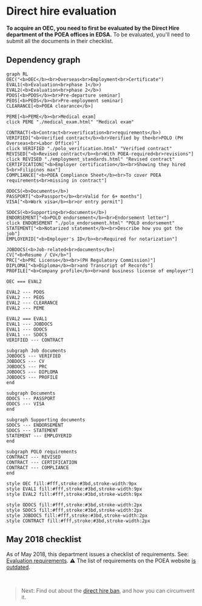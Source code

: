 # Direct hire evaluation

**To acquire an OEC, you need to first be evaluated by the Direct Hire department of the POEA offices in EDSA.** To be evaluated, you'll need to submit all the documents in their checklist.

## Dependency graph

```mermaid
graph RL
OEC("<b>OEC</b><br>Overseas<br>Employment<br>Certificate")
EVAL1(<b>Evaluation<br>phase 1</b>)
EVAL2(<b>Evaluation<br>phase 2</b>)
PDOS[<b>PDOS</b><br>Pre-departure seminar]
PEOS[<b>PEOS</b><br>Pre-employment seminar]
CLEARANCE[<b>POEA clearance</b>]

PEME[<b>PEME</b><br>Medical exam]
click PEME "./medical_exam.html" "Medical exam"

CONTRACT(<b>Contract<br>verification<br>requirements</b>)
VERIFIED["<b>Verified contract</b><br>Verified by the<br>POLO (PH Overseas<br>Labor Office)"]
click VERIFIED "./polo_verification.html" "Verified contract"
REVISED["<b>Revised contract</b><br>With POEA-required<br>revisions"]
click REVISED "./employment_standards.html" "Revised contract"
CERTIFICATION["<b>Employer certification</b><br>Showing they hired 5<br>Filipinos max"]
COMPLIANCE["<b>POEA Compliance Sheet</b><br>To cover POEA requirements<br>missing in contract"]

ODOCS(<b>Documents</b>)
PASSPORT["<b>Passport</b><br>Valid for 6+ months"]
VISA["<b>Work visa</b><br>or entry permit"]

SDOCS(<b>Supporting<br>documents</b>)
ENDORSEMENT["<b>POLO endorsement</b><br>Endorsement letter"]
click ENDORSEMENT "./polo_endorsement.html" "POLO endorsement"
STATEMENT["<b>Notarized statement</b><br>Describe how you got the job"]
EMPLOYERID["<b>Employer's ID</b><br>Required for notarization"]

JOBDOCS(<b>Job-related<br>documents</b>)
CV["<b>Resume / CV</b>"]
PRC["<b>PRC License</b><br>(PH Regulatory Commission)"]
DIPLOMA["<b>Diploma</b><br>and Transcript of Records"]
PROFILE["<b>Company profile</b><br>and business license of employer"]

OEC === EVAL2

EVAL2 --- PDOS
EVAL2 --- PEOS
EVAL2 --- CLEARANCE
EVAL2 --- PEME

EVAL2 === EVAL1
EVAL1 --- JOBDOCS
EVAL1 --- ODOCS
EVAL1 --- SDOCS
VERIFIED --- CONTRACT

subgraph Job documents
JOBDOCS --- VERIFIED
JOBDOCS --- CV
JOBDOCS --- PRC
JOBDOCS --- DIPLOMA
JOBDOCS --- PROFILE
end

subgraph Documents
ODOCS --- PASSPORT
ODOCS --- VISA
end

subgraph Supporting documents
SDOCS --- ENDORSEMENT
SDOCS --- STATEMENT
STATEMENT --- EMPLOYERID
end

subgraph POLO requirements
CONTRACT --- REVISED
CONTRACT --- CERTIFICATION
CONTRACT --- COMPLIANCE
end

style OEC fill:#fff,stroke:#3bd,stroke-width:9px
style EVAL1 fill:#fff,stroke:#3bd,stroke-width:9px
style EVAL2 fill:#fff,stroke:#3bd,stroke-width:9px

style ODOCS fill:#fff,stroke:#3bd,stroke-width:2px
style SDOCS fill:#fff,stroke:#3bd,stroke-width:2px
style JOBDOCS fill:#fff,stroke:#3bd,stroke-width:2px
style CONTRACT fill:#fff,stroke:#3bd,stroke-width:2px
```

## May 2018 checklist

As of May 2018, this department issues a checklist of requirements. See: [Evaluation requirements](./evaluation_requirements.md). :warning: The list of requirements on the POEA website [is outdated](./skilled_worker_requirements_outdated.md).

<br>

> Next: Find out about the [direct hire ban](./direct_hire_exception.md), and how you can circumvent it.
